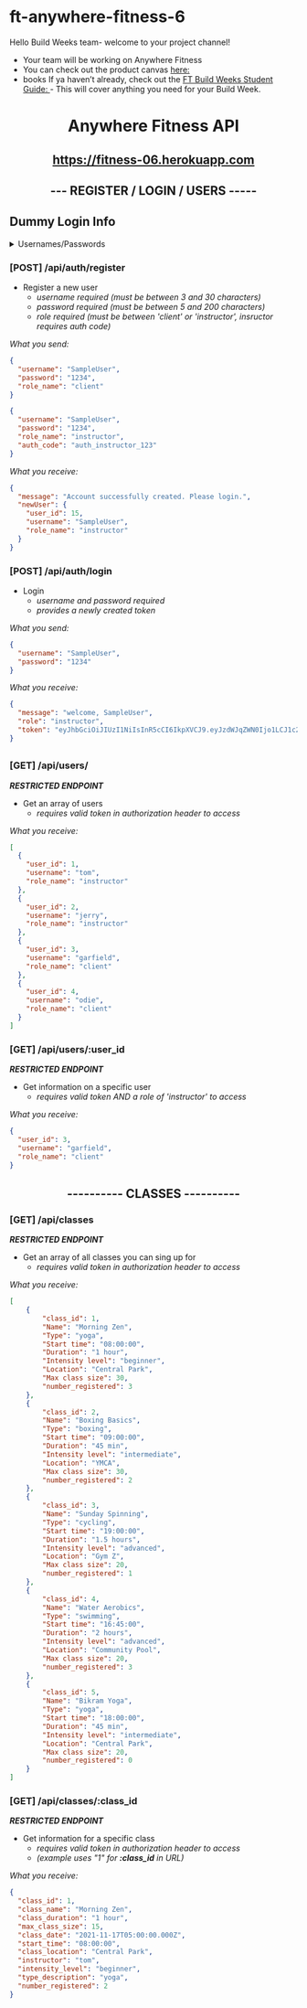 #   ft-anywhere-fitness-6

Hello Build Weeks team- welcome to your project channel!

-   Your team will be working on Anywhere Fitness
-   You can check out the product canvas [here: ](https://www.notion.so/lambdaschool/Anywhere-Fitness-fc0ac268df284aaf8db3ae1913fa3134)
-   books  If ya haven’t already, check out the [FT Build Weeks Student Guide: ](https://www.notion.so/lambdaschool/Build-Week-Student-Guide-Full-time-1995e4ff529e40db9f240f46c3d2afd3) -  This will cover anything you need for your Build Week.

# <p align="center">Anywhere Fitness API</p>

## <p align="center"> https://fitness-06.herokuapp.com </p>

## <p align="center">--- REGISTER / LOGIN / USERS -----</p>

## Dummy Login Info

<details>
<summary>Usernames/Passwords</summary>

```json
[
  {
    "user_id": 1,
    "username": "tom",
    "password": "1234",
    "role_name": "instructor"
  },
  {
    "user_id": 2,
    "username": "jerry",
    "password": "1234",
    "role_name": "instructor"
  },
  {
    "user_id": 3,
    "username": "garfield",
    "password": "1234",
    "role_name": "client"
  },
  {
    "user_id": 4,
    "username": "odie",
    "password": "1234",
    "role_name": "client"
  }
]
```

</details>

### [POST] /api/auth/register

- Register a new user
  - _username required (must be between 3 and 30 characters)_
  - _password required (must be between 5 and 200 characters)_
  - _role required (must be between 'client' or 'instructor', insructor requires auth code)_

_What you send:_

```json client
{
  "username": "SampleUser",
  "password": "1234",
  "role_name": "client"
}
```

```json instructor
{
  "username": "SampleUser",
  "password": "1234",
  "role_name": "instructor",
  "auth_code": "auth_instructor_123"
}
```

_What you receive:_

```json
{
  "message": "Account successfully created. Please login.",
  "newUser": {
    "user_id": 15,
    "username": "SampleUser",
    "role_name": "instructor"
  }
}
```

### [POST] /api/auth/login

- Login
  - _username and password required_
  - _provides a newly created token_

_What you send:_

```json
{
  "username": "SampleUser",
  "password": "1234"
}
```

_What you receive:_

```json
{
  "message": "welcome, SampleUser",
  "role": "instructor",
  "token": "eyJhbGciOiJIUzI1NiIsInR5cCI6IkpXVCJ9.eyJzdWJqZWN0Ijo1LCJ1c2VybmFtZSI6Ik5ld1VzZXIiLCJpYXQiOjE2MjcyNjY4MDYsImV4cCI6MTYyNzM1MzIwNn0.J1dFd3ghUPYVTodsaAU3Bg2RRcmYM_1oOe-96nvLLUg"
}
```

##

### [GET] /api/users/

**_RESTRICTED ENDPOINT_**

- Get an array of users
  - _requires valid token in authorization header to access_

_What you receive:_

```json
[
  {
    "user_id": 1,
    "username": "tom",
    "role_name": "instructor"
  },
  {
    "user_id": 2,
    "username": "jerry",
    "role_name": "instructor"
  },
  {
    "user_id": 3,
    "username": "garfield",
    "role_name": "client"
  },
  {
    "user_id": 4,
    "username": "odie",
    "role_name": "client"
  }
]
```

### [GET] /api/users/:user_id

**_RESTRICTED ENDPOINT_**

- Get information on a specific user
  - _requires valid token AND a role of 'instructor' to access_

_What you receive:_

```json
{
  "user_id": 3,
  "username": "garfield",
  "role_name": "client"
}
```

##

## <p align="center">---------- CLASSES ----------</p>

### [GET] /api/classes

**_RESTRICTED ENDPOINT_**

- Get an array of all classes you can sing up for
  - _requires valid token in authorization header to access_

_What you receive:_

```json
[
    {
        "class_id": 1,
        "Name": "Morning Zen",
        "Type": "yoga",
        "Start time": "08:00:00",
        "Duration": "1 hour",
        "Intensity level": "beginner",
        "Location": "Central Park",
        "Max class size": 30,
        "number_registered": 3
    },
    {
        "class_id": 2,
        "Name": "Boxing Basics",
        "Type": "boxing",
        "Start time": "09:00:00",
        "Duration": "45 min",
        "Intensity level": "intermediate",
        "Location": "YMCA",
        "Max class size": 30,
        "number_registered": 2
    },
    {
        "class_id": 3,
        "Name": "Sunday Spinning",
        "Type": "cycling",
        "Start time": "19:00:00",
        "Duration": "1.5 hours",
        "Intensity level": "advanced",
        "Location": "Gym Z",
        "Max class size": 20,
        "number_registered": 1
    },
    {
        "class_id": 4,
        "Name": "Water Aerobics",
        "Type": "swimming",
        "Start time": "16:45:00",
        "Duration": "2 hours",
        "Intensity level": "advanced",
        "Location": "Community Pool",
        "Max class size": 20,
        "number_registered": 3
    },
    {
        "class_id": 5,
        "Name": "Bikram Yoga",
        "Type": "yoga",
        "Start time": "18:00:00",
        "Duration": "45 min",
        "Intensity level": "intermediate",
        "Location": "Central Park",
        "Max class size": 20,
        "number_registered": 0
    }
]
```

### [GET] /api/classes/:class_id

**_RESTRICTED ENDPOINT_**

- Get information for a specific class
  - _requires valid token in authorization header to access_
  - _(example uses "1" for **:class_id** in URL)_

_What you receive:_

```json
{
  "class_id": 1,
  "class_name": "Morning Zen",
  "class_duration": "1 hour",
  "max_class_size": 15,
  "class_date": "2021-11-17T05:00:00.000Z",
  "start_time": "08:00:00",
  "class_location": "Central Park",
  "instructor": "tom",
  "intensity_level": "beginner",
  "type_description": "yoga",
  "number_registered": 2
}
```